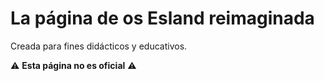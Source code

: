 # La página de os Esland reimaginada

Creada para fines didácticos y educativos.

⚠️ **Esta página no es oficial** ⚠️